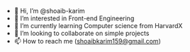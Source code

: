 - 👋 Hi, I’m @shoaib-karim
- 👀 I’m interested in Front-end Engineering
- 🌱 I’m currently learning Computer science from HarvardX
- 💞️ I’m looking to collaborate on simple projects
- 📫 How to reach me (shoaibkarim159@gmail.com)

<!---
shoaib-karim/shoaib-karim is a ✨ special ✨ repository because its `README.md` (this file) appears on your GitHub profile.
You can click the Preview link to take a look at your changes.
--->
